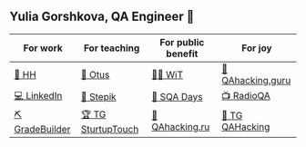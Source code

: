## Yulia Gorshkova, QA Engineer 🦄 

For work | For teaching | For public benefit | For joy
------------| ------------- | ------------- | -------------
[🦾 HH](https://spb.hh.ru/applicant/resumes/view?resume=7292656bff0641ba940039ed1f7758414c744a)| [🔮 Otus](https://otus.ru/lessons/qa-engineer/) | [👩‍🎤 WiT](https://women-in-tech.ru)  |  [🐶 QAhacking.guru](https://qahacking.guru/)
[💻 LinkedIn]([https://www.linkedin.com/yugoru/](https://www.linkedin.com/in/yugoru/?locale=en_US))| [👑 Stepik](https://stepik.org/course/128488/promo)|[🧬 SQA Days](https://sqadays.com/ru/profile/39572)| [📺 RadioQA](https://t.me/radioqa)
[⛏ GradeBuilder](https://gradebuilder.tech) | [🏆 TG SturtupTouch](https://t.me/StartupTouch)| [💫 QAhacking.ru](https://qahacking.ru/) | [🍿 TG QAHacking](https://t.me/qahacking)
